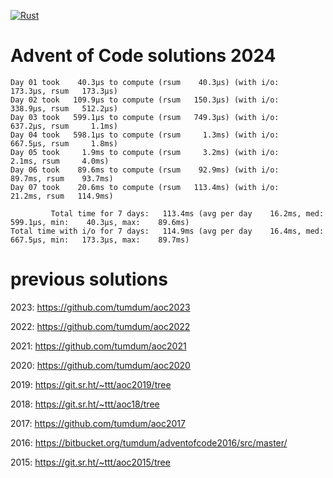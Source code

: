 [![Rust](https://github.com/tumdum/aoc2024/actions/workflows/rust.yml/badge.svg)](https://github.com/tumdum/aoc2024/actions/workflows/rust.yml)

# Advent of Code solutions 2024

```
Day 01 took    40.3µs to compute (rsum    40.3µs) (with i/o:   173.3µs, rsum   173.3µs)
Day 02 took   109.9µs to compute (rsum   150.3µs) (with i/o:   338.9µs, rsum   512.2µs)
Day 03 took   599.1µs to compute (rsum   749.3µs) (with i/o:   637.2µs, rsum     1.1ms)
Day 04 took   598.1µs to compute (rsum     1.3ms) (with i/o:   667.5µs, rsum     1.8ms)
Day 05 took     1.9ms to compute (rsum     3.2ms) (with i/o:     2.1ms, rsum     4.0ms)
Day 06 took    89.6ms to compute (rsum    92.9ms) (with i/o:    89.7ms, rsum    93.7ms)
Day 07 took    20.6ms to compute (rsum   113.4ms) (with i/o:    21.2ms, rsum   114.9ms)

         Total time for 7 days:   113.4ms (avg per day    16.2ms, med:   599.1µs, min:    40.3µs, max:    89.6ms)
Total time with i/o for 7 days:   114.9ms (avg per day    16.4ms, med:   667.5µs, min:   173.3µs, max:    89.7ms)
```

# previous solutions

2023: https://github.com/tumdum/aoc2023

2022: https://github.com/tumdum/aoc2022

2021: https://github.com/tumdum/aoc2021

2020: https://github.com/tumdum/aoc2020

2019: https://git.sr.ht/~ttt/aoc2019/tree

2018: https://git.sr.ht/~ttt/aoc18/tree

2017: https://github.com/tumdum/aoc2017

2016: https://bitbucket.org/tumdum/adventofcode2016/src/master/

2015: https://git.sr.ht/~ttt/aoc2015/tree
